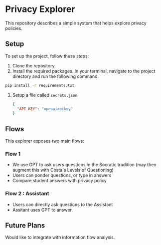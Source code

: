 # Privacy Explorer

This repository describes a simple system that helps explore privacy policies.

## Setup

To set up the project, follow these steps:

1. Clone the repository.
2. Install the required packages. In your terminal, navigate to the project directory and run the following command:

```bash
pip install -r requirements.txt
```

3. Setup a file called `secrets.json`
   ```json
   {
     "API_KEY": "openaiapikey"
   }   
   ```


## Flows

This explorer exposes two main flows:


### Flow 1
- We use GPT to ask users questions in the Socratic tradition (may then augment this with Costa's Levels of Questioning)
- Users can ponder questions, or type in answers
- Compare student answers with privacy policy

### Flow 2 : Assistant

- Users can directly ask questions to the Assistant
- Assitant uses GPT to answer.


## Future Plans

Would like to integrate with information flow analysis.
